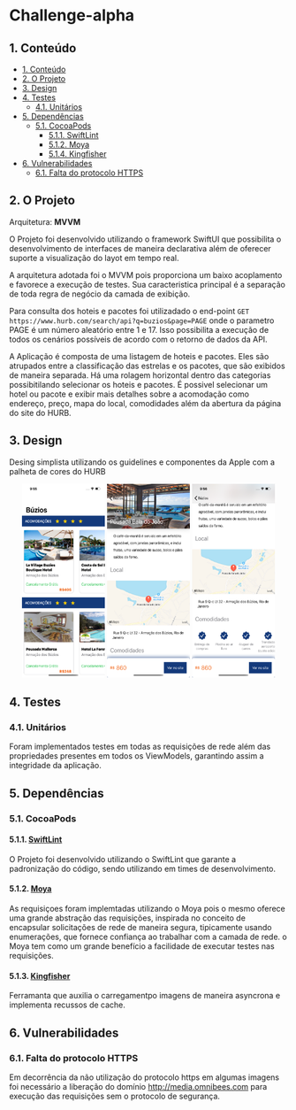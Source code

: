 # Challenge-alpha

## 1. Conteúdo

-   [1. Conteúdo](#1-conteúdo)
-   [2. O Projeto](#2-o-projeto)
-   [3. Design](#3-design)
-   [4. Testes](#4-testes)
    -   [4.1. Unitários](#41-unitários)
-   [5. Dependências](#5-dependências)
    -   [5.1. CocoaPods](#51-cocoapods)
        -   [5.1.1. SwiftLint](#511-swiftlint)
        -   [5.1.2. Moya](#512-moya)
        -   [5.1.4. Kingfisher](#514-kingfisher)
-   [6. Vulnerabilidades](#6-vulnerabilidades)
    -   [6.1. Falta do protocolo HTTPS](#61-Falta-do-protocolo-HTTPS)

## 2. O Projeto

Arquitetura: **MVVM**

O Projeto foi desenvolvido utilizando o framework SwiftUI que possibilita o desenvolvimento de interfaces de maneira declarativa além de oferecer suporte a visualização do layot em tempo real.

A arquitetura adotada foi o MVVM pois proporciona um baixo acoplamento e favorece a execução de testes. Sua caracteristica principal é a separação de toda regra de negócio da camada de exibição.

Para consulta dos hoteis e pacotes foi utilizadado o end-point `GET https://www.hurb.com/search/api?q=buzios&page=PAGE` onde o parametro PAGE é um número aleatório entre 1 e 17. Isso possibilita a execução de todos os cenários possíveis de acordo com o retorno de dados da API.

A Aplicação é composta de uma listagem de hoteis e pacotes. Eles são atrupados entre a classificação das estrelas e os pacotes, que são exibidos de maneira separada. Há uma rolagem horizontal dentro das categorias possibitilando selecionar os hoteis e pacotes. É possivel selecionar um hotel ou pacote e exibir mais detalhes sobre a acomodação como endereço, preço, mapa do local, comodidades além da abertura da página do site do HURB.

## 3. Design

Desing simplista utilizando os guidelines e componentes da Apple com a palheta de cores do HURB

<p align="center">
    <img src="screen/home.png" width="150" height="350" alt="screen" />
    <img src="screen/detalhe_1.png" width="150" height="350" alt="screen" />
    <img src="screen/detalhe_2.png" width="150" height="350" alt="screen" />

</p>

## 4. Testes

### 4.1. Unitários

Foram implementados testes em todas as requisições de rede além das propriedades presentes em todos os ViewModels, garantindo assim a integridade da aplicação.

## 5. Dependências

### 5.1. CocoaPods

#### 5.1.1. [SwiftLint](https://github.com/realm/SwiftLint)

O Projeto foi desenvolvido utilizando o SwiftLint que garante a padronização do código, sendo utilizando em times de desenvolvimento.

#### 5.1.2. [Moya](https://github.com/Moya/Moya)

As requisiçoes foram implemtadas utilizando o Moya pois o mesmo oferece uma grande abstração das requisições, inspirada no conceito de encapsular solicitações de rede de maneira segura, tipicamente usando enumerações, que fornece confiança ao trabalhar com a camada de rede. o Moya tem como um grande benefício a facilidade de executar testes nas requisições.

#### 5.1.3. [Kingfisher](https://github.com/onevcat/Kingfisher)

Ferramanta que auxilia o carregamentpo imagens de maneira asyncrona e implementa recussos de cache.

## 6. Vulnerabilidades

### 6.1. Falta do protocolo HTTPS

Em decorrência da não utilização do protocolo https em algumas imagens foi necessário a liberação do domínio http://media.omnibees.com para execução das requisições sem o protocolo de segurança.
